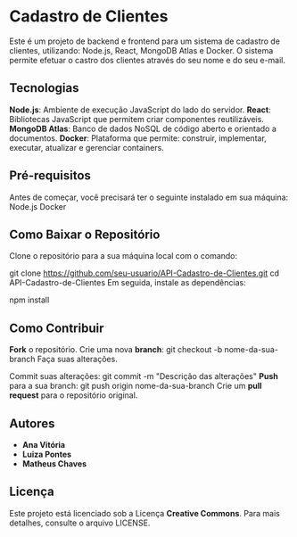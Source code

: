 # Cadastro de Clientes 
Este é um projeto de backend e frontend para um sistema de cadastro de clientes, utilizando: Node.js, React, MongoDB Atlas e Docker. O sistema permite efetuar o castro dos clientes através do seu nome e do seu e-mail. 

## Tecnologias
**Node.js**: Ambiente de execução JavaScript do lado do servidor.
**React**: Bibliotecas JavaScript que permitem criar componentes reutilizáveis.
**MongoDB Atlas**: Banco de dados NoSQL de código aberto e orientado a documentos.
**Docker**: Plataforma que permite: construir, implementar, executar, atualizar e gerenciar containers.

## Pré-requisitos

Antes de começar, você precisará ter o seguinte instalado em sua máquina:
Node.js
Docker

## Como Baixar o Repositório
Clone o repositório para a sua máquina local com o comando:

git clone https://github.com/seu-usuario/API-Cadastro-de-Clientes.git
cd API-Cadastro-de-Clientes
Em seguida, instale as dependências:

npm install

## Como Contribuir
**Fork** o repositório.
Crie uma nova **branch**:
git checkout -b nome-da-sua-branch
Faça suas alterações.

Commit suas alterações:
git commit -m "Descrição das alterações"
**Push** para a sua branch:
git push origin nome-da-sua-branch
Crie um **pull request** para o repositório original.

## Autores
- **Ana Vitória**
- **Luiza Pontes**
- **Matheus Chaves** 

## Licença
Este projeto está licenciado sob a Licença **Creative Commons**. Para mais detalhes, consulte o arquivo LICENSE.
